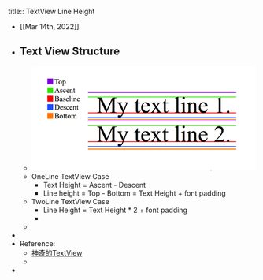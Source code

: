 title:: TextView Line Height

- [[Mar 14th, 2022]]
- ## Text View Structure
	- ![image.png](../assets/image_1647249506338_0.png)
	- OneLine TextView Case
		- Text Height = Ascent - Descent
		- Line height = Top - Bottom = Text Height + font padding
	- TwoLine TextView Case
		- Line Height = Text Height * 2 + font padding
		-
	-
-
- Reference:
	- [神奇的TextView](https://codeantenna.com/a/qTS5cygDkQ)
	-
-